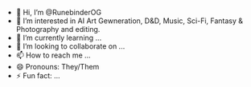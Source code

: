- 👋 Hi, I’m @RunebinderOG
- 👀 I’m interested in AI Art Gewneration, D&D, Music, Sci-Fi, Fantasy & Photography and editing. 
- 🌱 I’m currently learning ...
- 💞️ I’m looking to collaborate on ...
- 📫 How to reach me ...
- 😄 Pronouns: They/Them
- ⚡ Fun fact: ...

<!---
RunebinderOG/RunebinderOG is a ✨ special ✨ repository because its `README.md` (this file) appears on your GitHub profile.
You can click the Preview link to take a look at your changes.
--->
